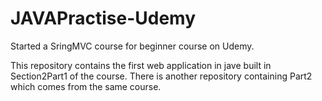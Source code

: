 # JAVAPractise-Udemy

Started a SringMVC course for beginner course on Udemy.

This repository contains the first web application in jave built in Section2Part1 of the course. There is another repository containing Part2 which comes from the same course.
